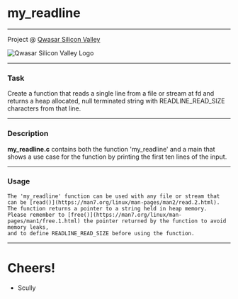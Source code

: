 # my_readline
***

Project @ [Qwasar Silicon Valley](https://qwasar.io/)

![Qwasar Silicon Valley Logo](https://qwasar.io/wp-content/uploads/2019/07/Qwasar-Logo-09.png "Qwasar Silicon Valley Logo")

***

### Task

Create a function that reads a single line from a file or stream at fd and returns a heap allocated, null terminated string with READLINE_READ_SIZE characters from that line.

***
### Description

**my_readline.c** contains both the function 'my_readline' and a main that shows a use case for the function by printing the first ten lines of the input.

***
### Usage

```
The 'my_readline' function can be used with any file or stream that can be [read()](https://man7.org/linux/man-pages/man2/read.2.html).
The function returns a pointer to a string held in heap memory.
Please remember to [free()](https://man7.org/linux/man-pages/man1/free.1.html) the pointer returned by the function to avoid memory leaks, 
and to define READLINE_READ_SIZE before using the function.
```

***
# Cheers!
- Scully
